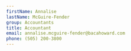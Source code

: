 ```yaml
---
firstName: Annalise
lastName: McGuire-Fender
group: Accountants
title: Accountant
email: annalise.mcguire-fender@bacahoward.com
phone: (505) 200-3800
---
```

